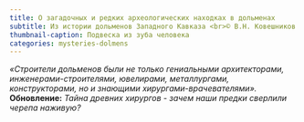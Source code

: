 ```yaml
---
title: О загадочных и редких археологических находках в дольменах
subtitle: Из истории дольменов Западного Кавказа <br>© В.Н. Ковешников <br>(статья обновлена)
thumbnail-caption: Подвеска из зуба человека
categories: mysteries-dolmens
---
```

_«Строители дольменов были не только гениальными архитекторами, инженерами-строителями, ювелирами, металлургами, конструкторами, но и знающими хирургами-врачевателями»._
<br><strong>Обновление:</strong> <i>Тайна древних хирургов - зачем наши предки сверлили черепа наживую?</i>

